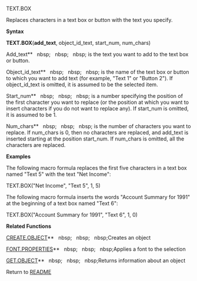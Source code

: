 TEXT.BOX

Replaces characters in a text box or button with the text you specify.

**Syntax**

**TEXT.BOX**(**add\_text**, object\_id\_text, start\_num, num\_chars)

Add\_text**&nbsp;&nbsp;&nbsp;nbsp;&nbsp;&nbsp;&nbsp;nbsp;&nbsp;&nbsp;&nbsp;nbsp;&nbsp;is the text you want to add to the text
box or button.

Object\_id\_text**&nbsp;&nbsp;&nbsp;nbsp;&nbsp;&nbsp;&nbsp;nbsp;&nbsp;&nbsp;&nbsp;nbsp;&nbsp;is the name of the text box or
button to which you want to add text (for example, "Text 1" or "Button
2"). If object\_id\_text is omitted, it is assumed to be the selected
item.

Start\_num**&nbsp;&nbsp;&nbsp;nbsp;&nbsp;&nbsp;&nbsp;nbsp;&nbsp;&nbsp;&nbsp;nbsp;&nbsp;is a number specifying the position of
the first character you want to replace (or the position at which you
want to insert characters if you do not want to replace any). If
start\_num is omitted, it is assumed to be 1.

Num\_chars**&nbsp;&nbsp;&nbsp;nbsp;&nbsp;&nbsp;&nbsp;nbsp;&nbsp;&nbsp;&nbsp;nbsp;&nbsp;is the number of characters you want
to replace. If num\_chars is 0, then no characters are replaced, and
add\_text is inserted starting at the position start\_num. If num\_chars
is omitted, all the characters are replaced.

**Examples**

The following macro formula replaces the first five characters in a text
box named "Text 5" with the text "Net Income":

TEXT.BOX("Net Income", "Text 5", 1, 5)

The following macro formula inserts the words "Account Summary for 1991"
at the beginning of a text box named "Text 6":

TEXT.BOX("Account Summary for 1991", "Text 6", 1, 0)

**Related Functions**

[CREATE.OBJECT](CREATE.OBJECT.md)**&nbsp;&nbsp;&nbsp;nbsp;&nbsp;&nbsp;&nbsp;nbsp;&nbsp;&nbsp;&nbsp;nbsp;Creates an object

[FONT.PROPERTIES](FONT.PROPERTIES.md)**&nbsp;&nbsp;&nbsp;nbsp;&nbsp;&nbsp;&nbsp;nbsp;&nbsp;&nbsp;&nbsp;nbsp;Applies a font to the selection

[GET.OBJECT](GET.OBJECT.md)**&nbsp;&nbsp;&nbsp;nbsp;&nbsp;&nbsp;&nbsp;nbsp;&nbsp;&nbsp;&nbsp;nbsp;Returns information about an object



Return to [README](README.md)

